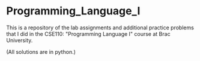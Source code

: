 # Programming_Language_I
This is a repository of the lab assignments and additional practice problems that I did in the CSE110: "Programming Language I" course at Brac University.

(All solutions are in python.)
